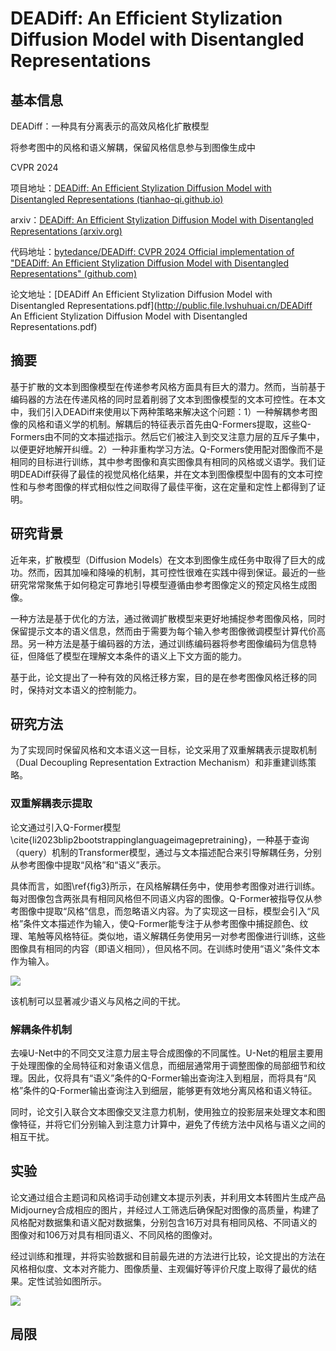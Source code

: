 # DEADiff: An Efficient Stylization Diffusion Model with Disentangled Representations

## 基本信息

DEADiff：一种具有分离表示的高效风格化扩散模型

将参考图中的风格和语义解耦，保留风格信息参与到图像生成中

CVPR 2024

项目地址：[DEADiff: An Efficient Stylization Diffusion Model with Disentangled Representations (tianhao-qi.github.io)](https://tianhao-qi.github.io/DEADiff/)

arxiv：[DEADiff: An Efficient Stylization Diffusion Model with Disentangled Representations (arxiv.org)](https://arxiv.org/abs/2403.06951)

代码地址：[bytedance/DEADiff: CVPR 2024 Official implementation of "DEADiff: An Efficient Stylization Diffusion Model with Disentangled Representations" (github.com)](https://github.com/bytedance/DEADiff)

论文地址：[DEADiff An Efficient Stylization Diffusion Model with Disentangled Representations.pdf](http://public.file.lvshuhuai.cn/DEADiff An Efficient Stylization Diffusion Model with Disentangled Representations.pdf)

## 摘要

基于扩散的文本到图像模型在传递参考风格方面具有巨大的潜力。然而，当前基于编码器的方法在传递风格的同时显着削弱了文本到图像模型的文本可控性。在本文中，我们引入DEADiff来使用以下两种策略来解决这个问题：1）一种解耦参考图像的风格和语义学的机制。解耦后的特征表示首先由Q-Formers提取，这些Q-Formers由不同的文本描述指示。然后它们被注入到交叉注意力层的互斥子集中，以便更好地解开纠缠。2）一种非重构学习方法。Q-Formers使用配对图像而不是相同的目标进行训练，其中参考图像和真实图像具有相同的风格或义语学。我们证明DEADiff获得了最佳的视觉风格化结果，并在文本到图像模型中固有的文本可控性和与参考图像的样式相似性之间取得了最佳平衡，这在定量和定性上都得到了证明。

## 研究背景

近年来，扩散模型（Diffusion Models）在文本到图像生成任务中取得了巨大的成功。然而，因其加噪和降噪的机制，其可控性很难在实践中得到保证。最近的一些研究常常聚焦于如何稳定可靠地引导模型遵循由参考图像定义的预定风格生成图像。

一种方法是基于优化的方法，通过微调扩散模型来更好地捕捉参考图像风格，同时保留提示文本的语义信息，然而由于需要为每个输入参考图像微调模型计算代价高昂。另一种方法是基于编码器的方法，通过训练编码器将参考图像编码为信息特征，但降低了模型在理解文本条件的语义上下文方面的能力。

基于此，论文提出了一种有效的风格迁移方案，目的是在参考图像风格迁移的同时，保持对文本语义的控制能力。

## 研究方法

为了实现同时保留风格和文本语义这一目标，论文采用了双重解耦表示提取机制（Dual Decoupling Representation Extraction Mechanism）和非重建训练策略。

### 双重解耦表示提取

论文通过引入Q-Former模型\cite{li2023blip2bootstrappinglanguageimagepretraining}，一种基于查询（query）机制的Transformer模型，通过与文本描述配合来引导解耦任务，分别从参考图像中提取“风格”和“语义”表示。

具体而言，如图\ref{fig3}所示，在风格解耦任务中，使用参考图像对进行训练。每对图像包含两张具有相同风格但不同语义内容的图像。Q-Former被指导仅从参考图像中提取“风格”信息，而忽略语义内容。为了实现这一目标，模型会引入“风格”条件文本描述作为输入，使Q-Former能专注于从参考图像中捕捉颜色、纹理、笔触等风格特征。类似地，语义解耦任务使用另一对参考图像进行训练，这些图像具有相同的内容（即语义相同），但风格不同。在训练时使用“语义”条件文本作为输入。

![](http://public.file.lvshuhuai.cn/images/PixPin_2024-10-03_16-20-04.png)

该机制可以显著减少语义与风格之间的干扰。

### 解耦条件机制

去噪U-Net中的不同交叉注意力层主导合成图像的不同属性。U-Net的粗层主要用于处理图像的全局特征和对象语义信息，而细层通常用于调整图像的局部细节和纹理。因此，仅将具有“语义”条件的Q-Former输出查询注入到粗层，而将具有“风格”条件的Q-Former输出查询注入到细层，能够更有效地分离风格和语义特征。

同时，论文引入联合文本图像交叉注意力机制，使用独立的投影层来处理文本和图像特征，并将它们分别输入到注意力计算中，避免了传统方法中风格与语义之间的相互干扰。

## 实验

论文通过组合主题词和风格词手动创建文本提示列表，并利用文本转图片生成产品Midjourney合成相应的图片，并经过人工筛选后确保配对图像的高质量，构建了风格配对数据集和语义配对数据集，分别包含16万对具有相同风格、不同语义的图像对和106万对具有相同语义、不同风格的图像对。

经过训练和推理，并将实验数据和目前最先进的方法进行比较，论文提出的方法在风格相似度、文本对齐能力、图像质量、主观偏好等评价尺度上取得了最优的结果。定性试验如图所示。

![](http://public.file.lvshuhuai.cn/images/PixPin_2024-10-03_17-05-55.png)

## 局限